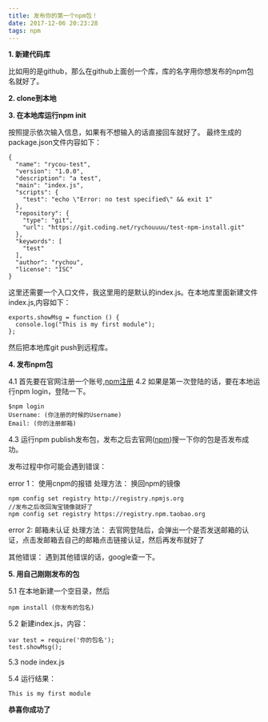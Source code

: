 ```yaml
---
title: 发布你的第一个npm包！
date: 2017-12-06 20:23:28
tags: npm
---
```



**1. 新建代码库**
	
比如用的是github，那么在github上面创一个库，库的名字用你想发布的npm包名就好了。

**2. clone到本地**

**3. 在本地库运行npm init**

按照提示依次输入信息，如果有不想输入的话直接回车就好了。
最终生成的package.json文件内容如下：
<!-- more -->

	{
	  "name": "rycou-test",
	  "version": "1.0.0",
	  "description": "a test",
	  "main": "index.js",
	  "scripts": {
	    "test": "echo \"Error: no test specified\" && exit 1"
	  },
	  "repository": {
	    "type": "git",
	    "url": "https://git.coding.net/rychouuuu/test-npm-install.git"
	  },
	  "keywords": [
	    "test"
	  ],
	  "author": "rychou",
	  "license": "ISC"
	}

这里还需要一个入口文件，我这里用的是默认的index.js。在本地库里面新建文件index.js,内容如下：

	exports.showMsg = function () {
	  console.log("This is my first module");
	};

然后把本地库git push到远程库。

**4. 发布npm包**
	
4.1 首先要在官网注册一个账号,[npm注册](https://www.npmjs.com/signup)
4.2 如果是第一次登陆的话，要在本地运行npm login，登陆一下。

	$npm login
	Username: (你注册的时候的Username)
	Email: (你的注册邮箱)

4.3 运行npm publish发布包，发布之后去官网([npm](https://www.npmjs.com))搜一下你的包是否发布成功。

发布过程中你可能会遇到错误：

error 1： 使用cnpm的报错
处理方法： 换回npm的镜像

	npm config set registry http://registry.npmjs.org
	//发布之后改回淘宝镜像就好了
	npm config set registry https://registry.npm.taobao.org

error 2: 邮箱未认证
处理方法： 去官网登陆后，会弹出一个是否发送邮箱的认证，点击发邮箱去自己的邮箱点击链接认证，然后再发布就好了

其他错误： 遇到其他错误的话，google查一下。

**5. 用自己刚刚发布的包**

5.1 在本地新建一个空目录，然后 

	npm install (你发布的包名)

5.2 新建index.js，内容：

	var test = require('你的包名');
	test.showMsg();

5.3 
	node index.js

5.4 运行结果：

	This is my first module

**恭喜你成功了**